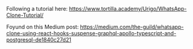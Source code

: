 Following a tutorial here:
https://www.tortilla.academy/Urigo/WhatsApp-Clone-Tutorial/

Foyund on this Medium post:
https://medium.com/the-guild/whatsapp-clone-using-react-hooks-suspense-graphql-apollo-typescript-and-postgresql-de1840c27d21
